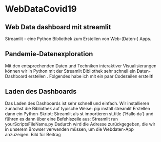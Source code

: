 # WebDataCovid19
## Web Data dashboard mit streamlit

Streamlit - eine Python Bibliothek zum Erstellen von Web-(Daten-) Apps.

## Pandemie-Datenexploration
Mit den entsprechenden Daten und Techniken interaktiver Visualisierungen können wir in Python mit der Streamlit Bibliothek sehr schnell ein Daten-Dashboard erstellen .
Folgendes habe ich mit ein paar Codezeilen erstellt!

## Laden des Dashboards
Das Laden des Dashboards ist sehr schnell und einfach. Wir installieren zunächst die Bibliothek auf typische Weise:
pip install streamlit
Erstellen dann ein Python-Skript:
Streamlit als st importieren
st.title ('Hallo da')
und führen es dann über eine Befehlszeile aus:
Streamlit run yourScriptsFileName.py 
Dadurch wird die Adresse zurückgegeben, die wir in unserem Browser verwenden müssen, um die Webdaten-App anzuzeigen.
Bild für Beitrag

